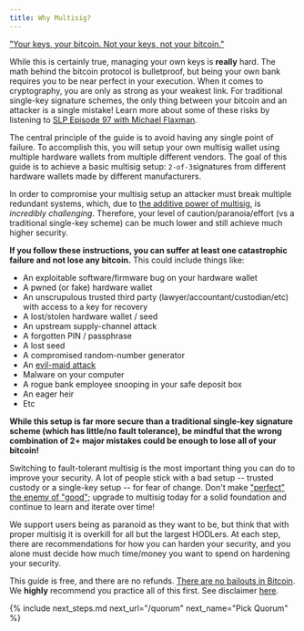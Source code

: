 ```yaml
---
title: Why Multisig?
---
```


["Your keys, your bitcoin. Not your keys, not your bitcoin."](https://www.youtube.com/watch?v=vt-zXEsJ61U)

While this is certainly true, managing your own keys is **really** hard.
The math behind the bitcoin protocol is bulletproof, but being your own bank requires you to be near perfect in your execution.
When it comes to cryptography, you are only as strong as your weakest link.
For traditional single-key signature schemes, the only thing between your bitcoin and an attacker is a single mistake!
Learn more about some of these risks by listening to [SLP Episode 97 with Michael Flaxman](https://stephanlivera.com/episode/97/). 

The central principle of the guide is to avoid having any single point of failure.
To accomplish this, you will setup your own multisig wallet using multiple hardware wallets from multiple different vendors.
The goal of this guide is to achieve a basic multisig setup: `2-of-3`signatures from different hardware wallets made by different manufacturers.

In order to compromise your multisig setup an attacker must break multiple redundant systems, which, due to [the additive power of multisig](https://twitter.com/mflaxman/status/1146813775380647937), is _incredibly challenging_.
Therefore, your level of caution/paranoia/effort (vs a traditional single-key scheme) can be much lower and still achieve much higher security.

**If you follow these instructions, you can suffer at least one catastrophic failure and not lose any bitcoin.**
This could include things like:
* An exploitable software/firmware bug on your hardware wallet
* A pwned (or fake) hardware wallet
* An unscrupulous trusted third party (lawyer/accountant/custodian/etc) with access to a key for recovery
* A lost/stolen hardware wallet / seed
* An upstream supply-channel attack
* A forgotten PIN / passphrase
* A lost seed
* A compromised random-number generator
* An [evil-maid attack](https://en.wikipedia.org/wiki/Evil_maid_attack)
* Malware on your computer
* A rogue bank employee snooping in your safe deposit box
* An eager heir
* Etc

**While this setup is far more secure than a traditional single-key signature scheme (which has little/no fault tolerance), be mindful that the wrong combination of 2+ major mistakes could be enough to lose all of your bitcoin!**

Switching to fault-tolerant multisig is the most important thing you can do to improve your security.
A lot of people stick with a bad setup -- trusted custody or a single-key setup -- for fear of change.
Don't make ["perfect" the enemy of "good"](https://en.wikipedia.org/wiki/Perfect_is_the_enemy_of_good); upgrade to multisig today for a solid foundation and continue to learn and iterate over time!

We support users being as paranoid as they want to be, but think that with proper multisig it is overkill for all but the largest HODLers.
At each step, there are recommendations for how you can harden your security, and you alone must decide how much time/money you want to spend on hardening your security.

This guide is free, and there are no refunds.
[There are no bailouts in Bitcoin](https://twitter.com/stephanlivera/status/1207802135791845376).
We **highly** recommend you practice all of this first.
See disclaimer [here](/disclaimer).

{% include next_steps.md next_url="/quorum" next_name="Pick Quorum" %}
